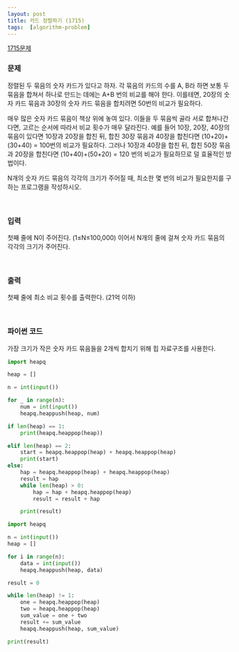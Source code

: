 ```yaml
---
layout: post
title: 카드 정렬하기 (1715)
tags:  [algorithm-problem]
---
```


[1715문제](https://www.acmicpc.net/problem/1715)

### 문제
정렬된 두 묶음의 숫자 카드가 있다고 하자. 각 묶음의 카드의 수를 A, B라 하면 보통 두 묶음을 합쳐서 하나로 만드는 데에는 A+B 번의 비교를 해야 한다. 이를테면, 20장의 숫자 카드 묶음과 30장의 숫자 카드 묶음을 합치려면 50번의 비교가 필요하다.

매우 많은 숫자 카드 묶음이 책상 위에 놓여 있다. 이들을 두 묶음씩 골라 서로 합쳐나간다면, 고르는 순서에 따라서 비교 횟수가 매우 달라진다. 예를 들어 10장, 20장, 40장의 묶음이 있다면 10장과 20장을 합친 뒤, 합친 30장 묶음과 40장을 합친다면 (10+20)+(30+40) = 100번의 비교가 필요하다. 그러나 10장과 40장을 합친 뒤, 합친 50장 묶음과 20장을 합친다면 (10+40)+(50+20) = 120 번의 비교가 필요하므로 덜 효율적인 방법이다.

N개의 숫자 카드 묶음의 각각의 크기가 주어질 때, 최소한 몇 번의 비교가 필요한지를 구하는 프로그램을 작성하시오.

&nbsp;


### 입력
첫째 줄에 N이 주어진다. (1≤N≤100,000) 이어서 N개의 줄에 걸쳐 숫자 카드 묶음의 각각의 크기가 주어진다.


&nbsp;

### 출력
첫째 줄에 최소 비교 횟수를 출력한다. (21억 이하)


&nbsp;

### 파이썬 코드

가장 크기가 작은 숫자 카드 묶음들을 2개씩 합치기 위해 힙 자료구조를 사용한다.

~~~python
import heapq

heap = []

n = int(input())

for _ in range(n):
    num = int(input())
    heapq.heappush(heap, num)

if len(heap) == 1:
    print(heapq.heappop(heap))

elif len(heap) == 2:
    start = heapq.heappop(heap) + heapq.heappop(heap)
    print(start)
else:
    hap = heapq.heappop(heap) + heapq.heappop(heap)
    result = hap
    while len(heap) > 0:
        hap = hap + heapq.heappop(heap)
        result = result + hap

    print(result)
~~~

~~~python
import heapq

n = int(input())
heap = []

for i in range(n):
    data = int(input())
    heapq.heappush(heap, data)

result = 0

while len(heap) != 1:
    one = heapq.heappop(heap)
    two = heapq.heappop(heap)
    sum_value = one + two
    result += sum_value
    heapq.heappush(heap, sum_value)

print(result)
~~~
